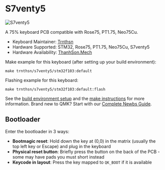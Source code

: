 # S7venty5 

![S7venty5](https://i.imgur.com/9jUniso.png)

A 75% keyboard PCB compatible with Rose75, PT1.75, Neo75Cu.

* Keyboard Maintainer: [Trnthsn](https://github.com/trnthsn)
* Hardware Supported: STM32, Rose75, PT1.75, Neo75Cu, S7venty5
* Hardware Availability: [ThanhSon.Mech](https://www.facebook.com/ThanhSon.mech)

Make example for this keyboard (after setting up your build environment):

    make trnthsn/s7venty5/stm32f103:default

Flashing example for this keyboard:

    make trnthsn/s7venty5/stm32f103:default:flash

See the [build environment setup](https://docs.qmk.fm/#/getting_started_build_tools) and the [make instructions](https://docs.qmk.fm/#/getting_started_make_guide) for more information. Brand new to QMK? Start with our [Complete Newbs Guide](https://docs.qmk.fm/#/newbs).

## Bootloader

Enter the bootloader in 3 ways:

* **Bootmagic reset**: Hold down the key at (0,0) in the matrix (usually the top left key or Escape) and plug in the keyboard
* **Physical reset button**: Briefly press the button on the back of the PCB - some may have pads you must short instead
* **Keycode in layout**: Press the key mapped to `QK_BOOT` if it is available
